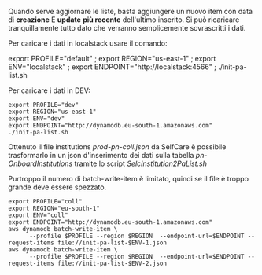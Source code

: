Quando serve aggiornare le liste, basta aggiungere un nuovo item
con data di __creazione__ E __update__ __più recente__ dell'ultimo inserito.
Si può ricaricare tranquillamente tutto dato che verranno semplicemente sovrascritti
i dati.

Per caricare i dati in localstack usare il comando:

export PROFILE="default" ; export REGION="us-east-1" ; export ENV="localstack" ; export ENDPOINT="http://localstack:4566" ; ./init-pa-list.sh

Per caricare i dati in DEV:

```
export PROFILE="dev"
export REGION="us-east-1"
export ENV="dev" 
export ENDPOINT="http://dynamodb.eu-south-1.amazonaws.com"
./init-pa-list.sh
```

Ottenuto il file institutions _prod-pn-coll.json_ da SelfCare è possibile trasformarlo in un json
d'inserimento dei dati sulla tabella _pn-OnboardInstitutions_ tramite lo script _SelcInstitution2PaList.sh_

Purtroppo il numero di batch-write-item è limitato, quindi se il file è troppo grande deve essere spezzato.
```
export PROFILE="coll"
export REGION="eu-south-1"
export ENV="coll" 
export ENDPOINT="http://dynamodb.eu-south-1.amazonaws.com"
aws dynamodb batch-write-item \
	  --profile $PROFILE --region $REGION  --endpoint-url=$ENDPOINT --request-items file://init-pa-list-$ENV-1.json
aws dynamodb batch-write-item \
	  --profile $PROFILE --region $REGION  --endpoint-url=$ENDPOINT --request-items file://init-pa-list-$ENV-2.json	  
```


